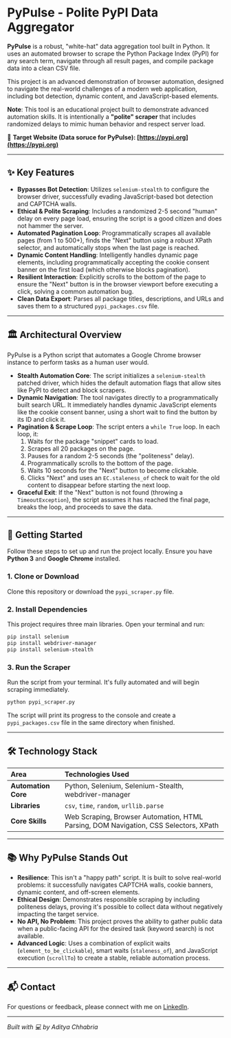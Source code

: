 # PyPulse - Polite PyPI Data Aggregator

**PyPulse** is a robust, "white-hat" data aggregation tool built in Python. It uses an automated browser to scrape the Python Package Index (PyPI) for any search term, navigate through all result pages, and compile package data into a clean CSV file.

This project is an advanced demonstration of browser automation, designed to navigate the real-world challenges of a modern web application, including bot detection, dynamic content, and JavaScript-based elements.

**Note**: This tool is an educational project built to demonstrate advanced automation skills. It is intentionally a **"polite" scraper** that includes randomized delays to mimic human behavior and respect server load.

🔗 **Target Website (Data soruce for PyPulse): [https://pypi.org](https://pypi.org)**

-----

## ✨ Key Features

  - **Bypasses Bot Detection**: Utilizes `selenium-stealth` to configure the browser driver, successfully evading JavaScript-based bot detection and CAPTCHA walls.
  - **Ethical & Polite Scraping**: Includes a randomized 2-5 second "human" delay on every page load, ensuring the script is a good citizen and does not hammer the server.
  - **Automated Pagination Loop**: Programmatically scrapes all available pages (from 1 to 500+), finds the "Next" button using a robust XPath selector, and automatically stops when the last page is reached.
  - **Dynamic Content Handling**: Intelligently handles dynamic page elements, including programmatically accepting the cookie consent banner on the first load (which otherwise blocks pagination).
  - **Resilient Interaction**: Explicitly scrolls to the bottom of the page to ensure the "Next" button is in the browser viewport before executing a click, solving a common automation bug.
  - **Clean Data Export**: Parses all package titles, descriptions, and URLs and saves them to a structured `pypi_packages.csv` file.

-----

## 🏛️ Architectural Overview

PyPulse is a Python script that automates a Google Chrome browser instance to perform tasks as a human user would.

  - **Stealth Automation Core**: The script initializes a `selenium-stealth` patched driver, which hides the default automation flags that allow sites like PyPI to detect and block scrapers.
  - **Dynamic Navigation**: The tool navigates directly to a programmatically built search URL. It immediately handles dynamic JavaScript elements like the cookie consent banner, using a short wait to find the button by its ID and click it.
  - **Pagination & Scrape Loop**: The script enters a `while True` loop. In each loop, it:
    1.  Waits for the package "snippet" cards to load.
    2.  Scrapes all 20 packages on the page.
    3.  Pauses for a random 2-5 seconds (the "politeness" delay).
    4.  Programmatically scrolls to the bottom of the page.
    5.  Waits 10 seconds for the "Next" button to become clickable.
    6.  Clicks "Next" and uses an `EC.staleness_of` check to wait for the old content to disappear before starting the next loop.
  - **Graceful Exit**: If the "Next" button is not found (throwing a `TimeoutException`), the script assumes it has reached the final page, breaks the loop, and proceeds to save the data.

-----

## 🚀 Getting Started

Follow these steps to set up and run the project locally. Ensure you have **Python 3** and **Google Chrome** installed.

### 1\. Clone or Download

Clone this repository or download the `pypi_scraper.py` file.

### 2\. Install Dependencies

This project requires three main libraries. Open your terminal and run:

```bash
pip install selenium
pip install webdriver-manager
pip install selenium-stealth
```

### 3\. Run the Scraper

Run the script from your terminal. It's fully automated and will begin scraping immediately.

```bash
python pypi_scraper.py
```

The script will print its progress to the console and create a `pypi_packages.csv` file in the same directory when finished.

-----

## 🛠️ Technology Stack

| **Area** | **Technologies Used** |
| :--- | :--- |
| **Automation Core** | Python, Selenium, Selenium-Stealth, webdriver-manager |
| **Libraries** | `csv`, `time`, `random`, `urllib.parse` |
| **Core Skills** | Web Scraping, Browser Automation, HTML Parsing, DOM Navigation, CSS Selectors, XPath |

-----

## 📚 Why PyPulse Stands Out

  - **Resilience**: This isn't a "happy path" script. It is built to solve real-world problems: it successfully navigates CAPTCHA walls, cookie banners, dynamic content, and off-screen elements.
  - **Ethical Design**: Demonstrates responsible scraping by including politeness delays, proving it's possible to collect data without negatively impacting the target service.
  - **No API, No Problem**: This project proves the ability to gather public data when a public-facing API for the desired task (keyword search) is not available.
  - **Advanced Logic**: Uses a combination of explicit waits (`element_to_be_clickable`), smart waits (`staleness_of`), and JavaScript execution (`scrollTo`) to create a stable, reliable automation process.

-----

## 📬 Contact

For questions or feedback, please connect with me on [LinkedIn](https://linkedin.com/in/aditya-chhabria123).

-----

*Built with 💻 by Aditya Chhabria*
